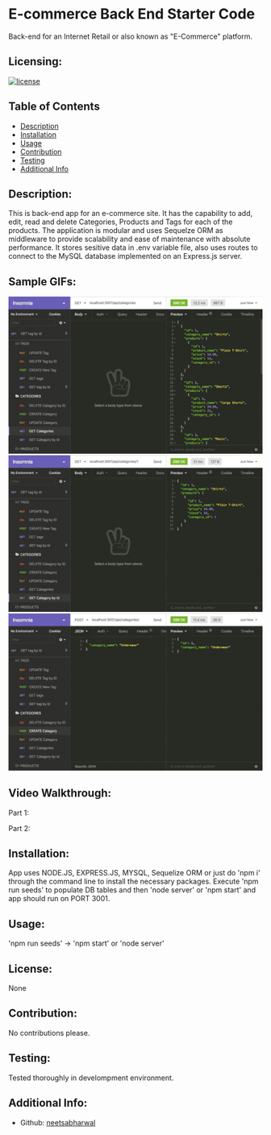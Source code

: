 # E-commerce Back End Starter Code

Back-end for an Internet Retail or also known as "E-Commerce" platform. 

  ## Licensing:
  [![license](https://img.shields.io/badge/license-None-blue)](https://shields.io)

  ## Table of Contents 
  - [Description](#description)
  - [Installation](#installation)
  - [Usage](#usage)
  - [Contribution](#contribution)
  - [Testing](#testing)
  - [Additional Info](#additional-info)

  ## Description:
   This is back-end app for an e-commerce site. It has the capability to add, edit, read and delete Categories, Products and Tags for each of the products. The application is modular and uses Sequelze ORM as middleware to provide scalability and ease of maintenance with absolute performance. It stores sesitive data in .env variable file, also uses routes to connect to the MySQL database implemented on an Express.js server.
  
  ## Sample GIFs:
  <img src="./Assets/13-orm-homework-demo-01.gif">
  <img src="./Assets/13-orm-homework-demo-02.gif">
  <img src="./Assets/13-orm-homework-demo-03.gif">

  ## Video Walkthrough:
  Part 1:

  Part 2:
  
  
  ## Installation:
  App uses NODE.JS, EXPRESS.JS, MYSQL, Sequelize ORM or just do 'npm i' through the command line to install the necessary packages. Execute 'npm run seeds' to populate DB tables and then 'node server' or 'npm start' and app should run on PORT 3001.

  ## Usage:
  'npm run seeds' -> 'npm start' or 'node server'

  ## License:
  None

  ## Contribution:
  No contributions please.

  ## Testing:
  Tested thoroughly in develompment environment.
  
  ## Additional Info:
  - Github: [neetsabharwal](https://github.com/neetsabharwal)
